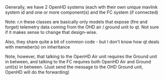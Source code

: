 Generally, we have 2 OpenHD systems (each wth their own unique mavlink system id and one or more component(s) 
and the FC system (if connected)

Note: r.n these classes are basically only models that expose (fire and forget) telemetry data coming from the OHD air / ground unit to qt.
Not sure if it makes sense to change that design-wise.

Also, they share quite a bit of common code - but I don't know how qt deals with memeber(s) on inheritance

Note, however, that talking to the OpenHD Air unit requires the Ground unit in between,
and talking to the FC requires both OpenHD Air and Ground unit(s) in between.
(Just send the message to the OHD Ground unit, OpenHD will do the forwarding)
